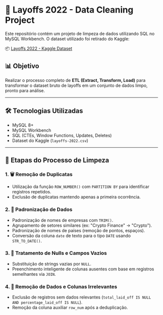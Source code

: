 # 🧹 Layoffs 2022 - Data Cleaning Project

Este repositório contém um projeto de limpeza de dados utilizando SQL no MySQL Workbench. O dataset utilizado foi retirado do Kaggle:

📦 [Layoffs 2022 - Kaggle Dataset](https://www.kaggle.com/datasets/swaptr/layoffs-2022)

## 📊 Objetivo

Realizar o processo completo de **ETL (Extract, Transform, Load)** para transformar o dataset bruto de layoffs em um conjunto de dados limpo, pronto para análise.

---

## 🛠️ Tecnologias Utilizadas

- MySQL 8+
- MySQL Workbench
- SQL (CTEs, Window Functions, Updates, Deletes)
- Dataset do Kaggle (`layoffs-2022.csv`)

---

## 🔄 Etapas do Processo de Limpeza

### 1. 🗑️ Remoção de Duplicatas
- Utilização da função `ROW_NUMBER()` com `PARTITION BY` para identificar registros repetidos.
- Exclusão de duplicatas mantendo apenas a primeira ocorrência.

### 2. 🧼 Padronização de Dados
- Padronização de nomes de empresas com `TRIM()`.
- Agrupamento de setores similares (ex: "Crypto Finance" → "Crypto").
- Padronização de nomes de países (remoção de pontos, espaços).
- Conversão da coluna `date` de texto para o tipo `DATE` usando `STR_TO_DATE()`.

### 3. 🚫 Tratamento de Nulls e Campos Vazios
- Substituição de strings vazias por `NULL`.
- Preenchimento inteligente de colunas ausentes com base em registros semelhantes via `JOIN`.

### 4. 🧹 Remoção de Dados e Colunas Irrelevantes
- Exclusão de registros sem dados relevantes (`total_laid_off IS NULL AND percentage_laid_off IS NULL`).
- Remoção da coluna auxiliar `row_num` após a deduplicação.
